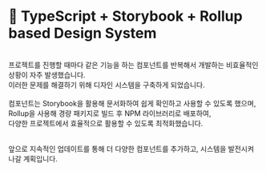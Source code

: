 
# 🚀 TypeScript + Storybook + Rollup based Design System 
<br>
프로젝트를 진행할 때마다 같은 기능을 하는 컴포넌트를 반복해서 개발하는 비효율적인 상황이 자주 발생했습니다.<br>
이러한 문제를 해결하기 위해 디자인 시스템을 구축하게 되었습니다.
<br><br>
컴포넌트는 Storybook을 활용해 문서화하여 쉽게 확인하고 사용할 수 있도록 했으며,<br>
Rollup을 사용해 경량 패키지로 빌드 후 NPM 라이브러리로 배포하여,<br> 다양한 프로젝트에서 효율적으로 활용할 수 있도록 최적화했습니다.<br><br>

앞으로 지속적인 업데이트를 통해 더 다양한 컴포넌트를 추가하고, 시스템을 발전시켜 나갈 계획입니다.
